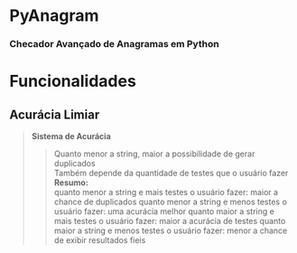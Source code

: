 # PyAnagram
### Checador Avançado de Anagramas em Python

# Funcionalidades
## Acurácia Limiar
>**Sistema de Acurácia** <br>
>> Quanto menor a string, maior a possibilidade de gerar duplicados<br>
>> Também depende da quantidade de testes que o usuário fazer
> **Resumo:**  <br>
>> quanto menor a string e mais testes o usuário fazer: maior a chance de duplicados
>> quanto menor a string e menos testes o usuário fazer: uma acurácia melhor 
>> quanto maior a string e mais testes o usuário fazer: maior a acurácia de testes
>> quanto maior a string e menos testes o usuário fazer: menor a chance de exibir resultados fieis
